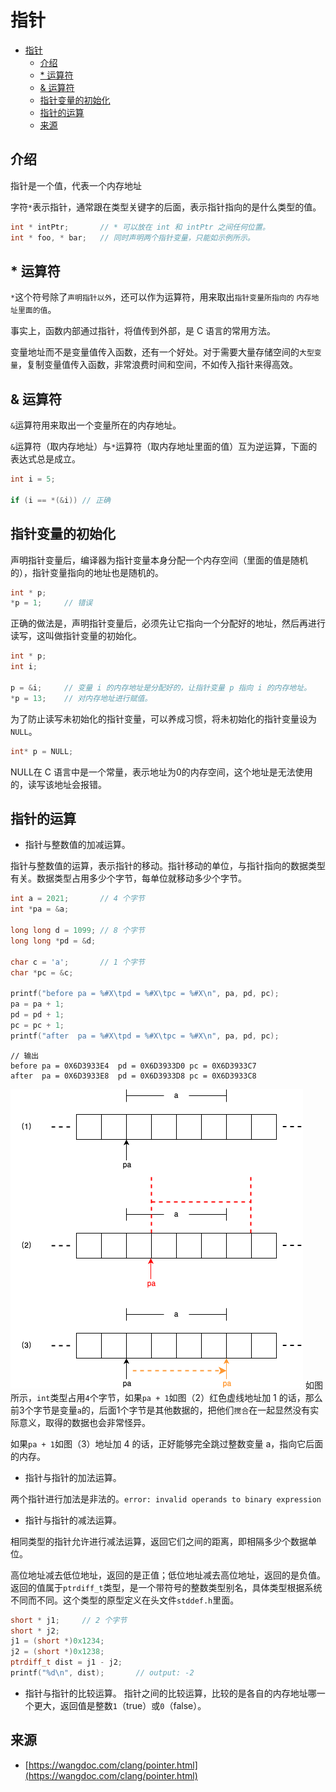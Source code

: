 # 指针
- [指针](#%E6%8C%87%E9%92%88)
    - [介绍](#%E4%BB%8B%E7%BB%8D)
    - [* 运算符](#-%E8%BF%90%E7%AE%97%E7%AC%A6)
    - [& 运算符](#-%E8%BF%90%E7%AE%97%E7%AC%A6)
    - [指针变量的初始化](#%E6%8C%87%E9%92%88%E5%8F%98%E9%87%8F%E7%9A%84%E5%88%9D%E5%A7%8B%E5%8C%96)
    - [指针的运算](#%E6%8C%87%E9%92%88%E7%9A%84%E8%BF%90%E7%AE%97)
    - [来源](#%E6%9D%A5%E6%BA%90)

## 介绍
指针是一个值，代表一个内存地址

字符`*`表示指针，通常跟在类型关键字的后面，表示指针指向的是什么类型的值。
```c
int * intPtr;       // * 可以放在 int 和 intPtr 之间任何位置。
int * foo, * bar;   // 同时声明两个指针变量，只能如示例所示。
```

## * 运算符
`*`这个符号除了`声明指针以外`，还可以作为运算符，用来取出`指针变量所指向的` `内存地址里面的值`。

事实上，函数内部通过指针，将值传到外部，是 C 语言的常用方法。

变量地址而不是变量值传入函数，还有一个好处。对于需要大量存储空间的`大型变量`，复制变量值传入函数，非常浪费时间和空间，不如传入指针来得高效。

## & 运算符
`&`运算符用来取出一个变量所在的内存地址。

`&`运算符（取内存地址）与`*`运算符（取内存地址里面的值）互为逆运算，下面的表达式总是成立。
```c
int i = 5;

if (i == *(&i)) // 正确
```
## 指针变量的初始化
声明指针变量后，编译器为指针变量本身分配一个内存空间（里面的值是随机的），指针变量指向的地址也是随机的。
```c
int * p;
*p = 1;     // 错误
```
正确的做法是，声明指针变量后，必须先让它指向一个分配好的地址，然后再进行读写，这叫做指针变量的初始化。
```c
int * p;
int i;

p = &i;     // 变量 i 的内存地址是分配好的，让指针变量 p 指向 i 的内存地址。
*p = 13;    // 对内存地址进行赋值。
```

为了防止读写未初始化的指针变量，可以养成习惯，将未初始化的指针变量设为`NULL`。
```c
int* p = NULL;
```
NULL在 C 语言中是一个常量，表示地址为0的内存空间，这个地址是无法使用的，读写该地址会报错。

## 指针的运算
* 指针与整数值的加减运算。

指针与整数值的运算，表示指针的移动。指针移动的单位，与指针指向的数据类型有关。数据类型占用多少个字节，每单位就移动多少个字节。
```c
int a = 2021;       // 4 个字节
int *pa = &a;

long long d = 1099; // 8 个字节
long long *pd = &d;

char c = 'a';       // 1 个字节
char *pc = &c;

printf("before pa = %#X\tpd = %#X\tpc = %#X\n", pa, pd, pc);
pa = pa + 1;
pd = pd + 1;
pc = pc + 1;
printf("after  pa = %#X\tpd = %#X\tpc = %#X\n", pa, pd, pc);
```
```text
// 输出
before pa = 0X6D3933E4	pd = 0X6D3933D0	pc = 0X6D3933C7
after  pa = 0X6D3933E8	pd = 0X6D3933D8	pc = 0X6D3933C8
```
![指针变量加减运算的结果跟数据类型的长度有关](https://github.com/frank-dc/drawpics/blob/main/addition_and_subtraction_of_pointer_and_integers.png?raw=true)
如图所示，`int`类型占用`4`个字节，如果`pa + 1`如图（2）红色虚线地址加 1 的话，那么前3个字节是变量`a`的，后面1个字节是其他数据的，把他们`搅合`在一起显然没有实际意义，取得的数据也会非常怪异。

如果`pa + 1`如图（3）地址加 4 的话，正好能够完全跳过整数变量 a，指向它后面的内存。

* 指针与指针的加法运算。

两个指针进行加法是非法的。`error: invalid operands to binary expression`
* 指针与指针的减法运算。

相同类型的指针允许进行减法运算，返回它们之间的距离，即相隔多少个数据单位。

高位地址减去低位地址，返回的是正值；低位地址减去高位地址，返回的是负值。返回的值属于`ptrdiff_t`类型，是一个带符号的整数类型别名，具体类型根据系统不同而不同。这个类型的原型定义在头文件`stddef.h`里面。
```c
short * j1;     // 2 个字节
short * j2;
j1 = (short *)0x1234;
j2 = (short *)0x1238;
ptrdiff_t dist = j1 - j2;
printf("%d\n", dist);       // output: -2
```
* 指针与指针的比较运算。
指针之间的比较运算，比较的是各自的内存地址哪一个更大，返回值是整数`1`（true）或`0`（false）。

## 来源
* [https://wangdoc.com/clang/pointer.html](https://wangdoc.com/clang/pointer.html)